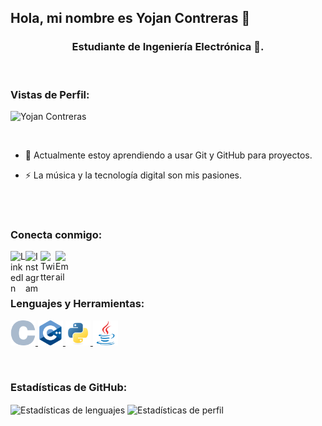 ## Hola, mi nombre es Yojan Contreras 👋

<h3 align="center">Estudiante de Ingeniería Electrónica 🌟.</h3>

<br>

<p align="right">
  <h3>Vistas de Perfil:</h3>
  <img src="https://komarev.com/ghpvc/?username=yojan-maker&label=Profile%20views&color=0e75b6&style=flat"
    alt="Yojan Contreras" />
</p>

<br>

- 🌱 Actualmente estoy aprendiendo a usar Git y GitHub para proyectos.


- ⚡ La música y la tecnología digital son mis pasiones.

<br>

<br>

### Conecta conmigo:

<a href="https://www.linkedin.com/in/tu-perfil-de-linkedin">
  <img align="left" alt="LinkedIn" width="24px" src="https://cdn.jsdelivr.net/npm/simple-icons@v3/icons/linkedin.svg" />
</a>
<a href="https://www.instagram.com/tu-usuario-de-instagram">
  <img align="left" alt="Instagram" width="24px" src="https://cdn.jsdelivr.net/npm/simple-icons@v3/icons/instagram.svg" />
</a>
<a href="https://twitter.com/tu-usuario-de-twitter">
  <img align="left" alt="Twitter" width="24px" src="https://cdn.jsdelivr.net/npm/simple-icons@v3/icons/twitter.svg" />
</a>
<a href="mailto:tu-correo@ejemplo.com">
  <img align="left" alt="Email" width="24px" src="https://cdn.jsdelivr.net/npm/simple-icons@v3/icons/gmail.svg" />
</a>

<br /><br />
<br>

<h3 align="left">Lenguajes y Herramientas:</h3>
<p align="left">
  <a href="https://www.cprogramming.com/" target="_blank" rel="noreferrer">
    <img src="https://raw.githubusercontent.com/devicons/devicon/master/icons/c/c-original.svg"
      alt="c" width="40" height="40" />
  </a>
  <a href="https://www.w3schools.com/cpp/" target="_blank" rel="noreferrer">
    <img src="https://raw.githubusercontent.com/devicons/devicon/master/icons/cplusplus/cplusplus-original.svg"
      alt="cplusplus" width="40" height="40" />
  </a>
  <a href="https://www.python.org" target="_blank" rel="noreferrer">
    <img src="https://raw.githubusercontent.com/devicons/devicon/master/icons/python/python-original.svg"
      alt="python" width="40" height="40" />
  </a>
  <a href="https://www.java.com" target="_blank" rel="noreferrer">
    <img src="https://raw.githubusercontent.com/devicons/devicon/master/icons/java/java-original.svg"
      alt="java" width="40" height="40" />
  </a>
</p>

<br>

<h3 align="left">Estadísticas de GitHub:</h3>
<p>
  <img align="center"
    src="https://github-readme-stats.vercel.app/api/top-langs?username=yojan-maker&show_icons=true&locale=en&bg_color=0d1117&text_color=ffffff&layout=compact"
    alt="Estadísticas de lenguajes" />
  <img align="center" src="https://github-readme-stats.vercel.app/api?username=yojan-maker&show_icons=true&locale=en&bg_color=0d1117&text_color=ffffff"
    alt="Estadísticas de perfil" />
</p>
